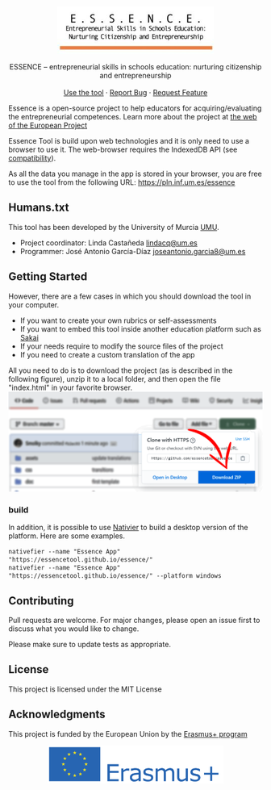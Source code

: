 <!-- PROJECT LOGO -->
<br />
<p align="center">
  <a href="https://www.um.es/essenceeu/tool/Herramienta-ESSENCE.html">
    <img src="img/logo-essence.jpg" alt="Essence logo"/>
  </a>

  <p align="center">
    ESSENCE – entrepreneurial skills in schools education: nurturing citizenship and entrepreneurship
    <br />
    <br />
    <a href="https://pln.inf.um.es/essence">Use the tool</a>
    ·
    <a href="https://github.com/essencetool/essence/issues">Report Bug</a>
    ·
    <a href="https://github.com/essencetool/essence/issues">Request Feature</a>
  </p>
</p>

Essence is a open-source project to help educators for acquiring/evaluating the entrepreneurial competences. Learn more about the project at [the web of the European Project](https://essenceproject.eu/project-objectives/)

Essence Tool is build upon web technologies and it is only need to use a browser to use it. The web-browser requires the IndexedDB API (see [compatibility](https://caniuse.com/#feat=indexeddb)).

As all the data you manage in the app is stored in your browser, you are free to use the tool from the following URL: https://pln.inf.um.es/essence


## Humans.txt
This tool has been developed by the University of Murcia [UMU](https://www.um.es/).

* Project coordinator: Linda Castañeda <lindacq@um.es>
* Programmer: José Antonio García-Díaz <joseantonio.garcia8@um.es>



## Getting Started
However, there are a few cases in which you should download the tool in your computer. 

* If you want to create your own rubrics or self-assessments
* If you want to embed this tool inside another education platform such as [Sakai](https://www.sakailms.org/)
* If your needs require to modify the source files of the project
* If you need to create a custom translation of the app


All you need to do is to download the project (as is described in the following figure), unzip it to a local folder, and then open the file "index.html" in your favorite browser.
![how-to-download-project](./doc/tutorial-download-tool.png)



### build
In addition, it is possible to use [Nativier](https://github.com/jiahaog/nativefier/blob/master/docs/api.md#platform) to build a desktop version of the platform. Here are some examples. 

```
nativefier --name "Essence App" "https://essencetool.github.io/essence/"
nativefier --name "Essence App" "https://essencetool.github.io/essence/" --platform windows
```

<!--
Pre-build versions can be fount at
```
https://pln.inf.um.es/essence/dist/essence-win.zip
https://pln.inf.um.es/essence/dist/essence-linux.zip
```
-->

## Contributing
Pull requests are welcome. For major changes, please open an issue first to discuss what you would like to change.

Please make sure to update tests as appropriate.

## License
This project is licensed under the MIT License

## Acknowledgments
This project is funded by the European Union by the [Erasmus+ program](https://ec.europa.eu/programmes/erasmus-plus/node_en)


<p align="center">
  <img src="img/logo-erasmus.png" alt="Eramus Project"/>
</p>
